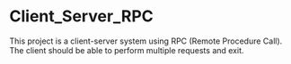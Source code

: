# Client_Server_RPC
This project is a client-server system using RPC (Remote Procedure Call). The client should be able to perform multiple requests and exit.
